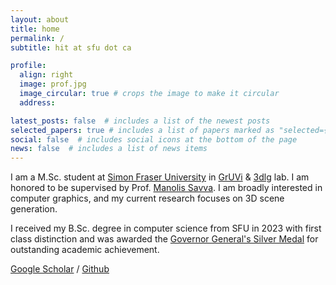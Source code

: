 ```yaml
---
layout: about
title: home
permalink: /
subtitle: hit at sfu dot ca

profile:
  align: right
  image: prof.jpg
  image_circular: true # crops the image to make it circular
  address: 

latest_posts: false  # includes a list of the newest posts
selected_papers: true # includes a list of papers marked as "selected={true}"
social: false  # includes social icons at the bottom of the page
news: false  # includes a list of news items
---
```

I am a M.Sc. student at [Simon Fraser University](https://www.sfu.ca/) in [GrUVi](https://gruvi.cs.sfu.ca//) & [3dlg](https://3dlg-hcvc.github.io/) lab.
I am honored to be supervised by Prof. [Manolis Savva](https://msavva.github.io/).
I am broadly interested in computer graphics, and my current research focuses on 3D scene generation.

I received my B.Sc. degree in computer science from SFU in 2023 with first class distinction and was awarded the [Governor General's Silver Medal](https://www.gg.ca/en/honours/recipients/116-113453) for outstanding academic achievement.

[Google Scholar](https://scholar.google.ca/citations?user=Qlxk_ZYAAAAJ&hl=en) / [Github](https://github.com/Iv-T)

